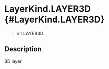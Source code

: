 LayerKind.LAYER3D {#LayerKind.LAYER3D}
=================

> int **LAYER3D**

Description
-----------

3D layer.

